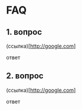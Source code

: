 # FAQ


## 1. вопрос
(ссылка)[http://google.com]

ответ

## 2. вопрос
(ссылка)[http://google.com]

ответ



